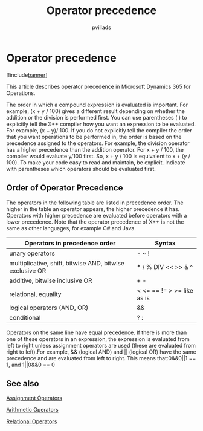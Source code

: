 ﻿---
# required metadata

title: Operator precedence
description: This article describes operator precedence in Microsoft Dynamics 365 for Operations.
author: pvillads
manager: AnnBe
ms.date: 04/04/2017
ms.topic: article
ms.prod: 
ms.service: Dynamics365Operations
ms.technology: 

# optional metadata

# ms.search.form: 
# ROBOTS: 
audience: Developer
# ms.devlang: 
ms.reviewer: annbe
ms.search.scope: AX 7.0.0, Operations
# ms.tgt_pltfrm: 
ms.custom: 6174
ms.assetid: dd4a4971-c35a-466d-9c24-244cd75f9020
ms.search.region: Global
# ms.search.industry: 
ms.author: pvillads
ms.search.validFrom: 2016-02-28
ms.dyn365.ops.version: AX 7.0.0

---

# Operator precedence

[!include[banner](../includes/banner.md)]


This article describes operator precedence in Microsoft Dynamics 365 for Operations.

The order in which a compound expression is evaluated is important. For example, (x + y / 100) gives a different result depending on whether the addition or the division is performed first. You can use parentheses ( ) to explicitly tell the X++ compiler how you want an expression to be evaluated. For example, (x + y)/ 100. If you do not explicitly tell the compiler the order that you want operations to be performed in, the order is based on the precedence assigned to the operators. For example, the division operator has a higher precedence than the addition operator. For x + y / 100, the compiler would evaluate y/100 first. So, x + y / 100 is equivalent to x + (y / 100). To make your code easy to read and maintain, be explicit. Indicate with parentheses which operators should be evaluated first.

## Order of Operator Precedence
The operators in the following table are listed in precedence order. The higher in the table an operator appears, the higher precedence it has. Operators with higher precedence are evaluated before operators with a lower precedence. Note that the operator precedence of X++ is not the same as other languages, for example C\# and Java.

| Operators in precedence order                            | Syntax                                 |
|----------------------------------------------------------|----------------------------------------|
| unary operators                                          | - ~ !                                  |
| multiplicative, shift, bitwise AND, bitwise exclusive OR | \* / % DIV &lt;&lt; &gt;&gt; & ^       |
| additive, bitwise inclusive OR                           | + - |                                  |
| relational, equality                                     | &lt; &lt;= == != &gt; &gt;= like as is |
| logical operators (AND, OR)                              | && ||                                  |
| conditional                                              | ? :                                    |

Operators on the same line have equal precedence. If there is more than one of these operators in an expression, the expression is evaluated from left to right unless assignment operators are used (these are evaluated from right to left).For example, && (logical AND) and || (logical OR) have the same precedence and are evaluated from left to right. This means that:0&&0||1 == 1, and 1||0&&0 == 0

## See also
[Assignment Operators](http://msdn.microsoft.com/library/d4e86b9c-be82-4f19-ad86-7722344a05f3(AX.60).aspx)

[Arithmetic Operators](http://msdn.microsoft.com/library/cffbc613-3875-4520-9dea-046dc99aab99(AX.60).aspx)

[Relational Operators](http://msdn.microsoft.com/library/702af366-4d46-445e-bd4b-722c9845199f(AX.60).aspx)





